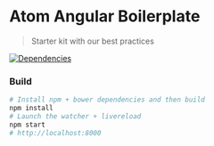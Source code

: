 # Atom Angular Boilerplate
> Starter kit with our best practices

[![Dependencies](http://img.shields.io/gemnasium/atom-angular/boilerplate.svg?style=flat)](https://gemnasium.com/atom-angular/boilerplate)

### Build

```bash
# Install npm + bower dependencies and then build
npm install
# Launch the watcher + livereload
npm start
# http://localhost:8000
```
